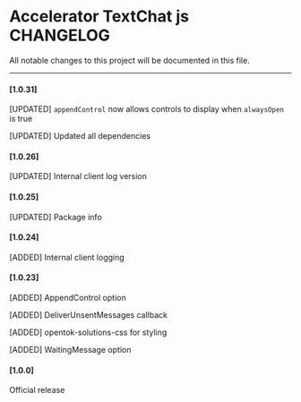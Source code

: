 # Accelerator TextChat js CHANGELOG

All notable changes to this project will be documented in this file.

--------------------------------------
#### [1.0.31]

[UPDATED] `appendControl` now allows controls to display when `alwaysOpen` is true

[UPDATED] Updated all dependencies

#### [1.0.26]

[UPDATED] Internal client log version

#### [1.0.25]

[UPDATED] Package info

#### [1.0.24]

[ADDED] Internal client logging

#### [1.0.23]

[ADDED]	AppendControl option

[ADDED]	DeliverUnsentMessages callback

[ADDED]	opentok-solutions-css for styling

[ADDED]	WaitingMessage option

#### [1.0.0]

Official release

